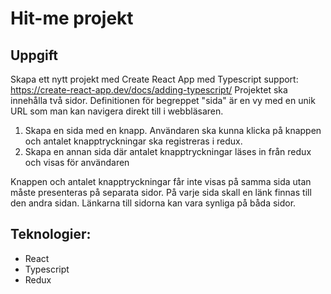 
# Hit-me projekt

## Uppgift

Skapa ett nytt projekt med Create React App med Typescript support: https://create-react-app.dev/docs/adding-typescript/ Projektet ska innehålla två sidor. Definitionen för begreppet "sida" är en vy med en unik URL som man kan navigera direkt till i webbläsaren.

1. Skapa en sida med en knapp. Användaren ska kunna klicka på knappen och antalet knapptryckningar ska registreras i redux.
2. Skapa en annan sida där antalet knapptryckningar läses in från redux och visas för användaren

Knappen och antalet knapptryckningar får inte visas på samma sida utan måste presenteras på separata sidor. På varje sida skall en länk finnas till den andra sidan. Länkarna till sidorna kan vara synliga på båda sidor.

## Teknologier:

* React
* Typescript
* Redux